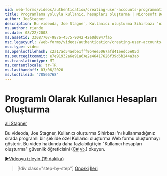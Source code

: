 ```yaml
---
uid: web-forms/videos/authentication/creating-user-accounts-programmatically
title: Programlama yoluyla kullanıcı hesapları oluşturma | Microsoft Docs
author: JoeStagner
description: Bu videoda, Joe Stagner, Kullanıcı oluşturma Sihirbazı 'nı kullanmadığınız sırada programlı bir şekilde özel Kullanıcı oluşturma Web formu oluşturmayı gösterir. Ek i...
ms.author: riande
ms.date: 08/22/2008
ms.assetid: 33087707-9876-4575-9042-42e0d0947fa5
msc.legacyurl: /web-forms/videos/authentication/creating-user-accounts-programmatically
msc.type: video
ms.openlocfilehash: c2a17ad54aebe1fff9b4ee5067afd41eedc5e05d
ms.sourcegitcommit: e7e91932a6e91a63e2e46417626f39d6b244a3ab
ms.translationtype: MT
ms.contentlocale: tr-TR
ms.lasthandoff: 03/06/2020
ms.locfileid: "78566768"
---
```

# <a name="creating-user-accounts-programmatically"></a>Programlı Olarak Kullanıcı Hesapları Oluşturma

[ali Stagner](https://github.com/JoeStagner)

Bu videoda, Joe Stagner, Kullanıcı oluşturma Sihirbazı 'nı kullanmadığınız sırada programlı bir şekilde özel Kullanıcı oluşturma Web formu oluşturmayı gösterir. Bu video hakkında daha fazla bilgi için "Kullanıcı hesapları oluşturma" güvenlik öğreticisini ([C#](../../overview/older-versions-security/membership/creating-user-accounts-cs.md) [vb](../../overview/older-versions-security/membership/creating-user-accounts-vb.md).) okuyun.

[&#9654;Videoyu izleyin (19 dakika)](https://channel9.msdn.com/Blogs/ASP-NET-Site-Videos/creating-user-accounts-programmatically)

> [!div class="step-by-step"]
> [Önceki](creating-user-accounts-with-the-create-user-wizard.md)
> [İleri](validating-users-manually.md)

